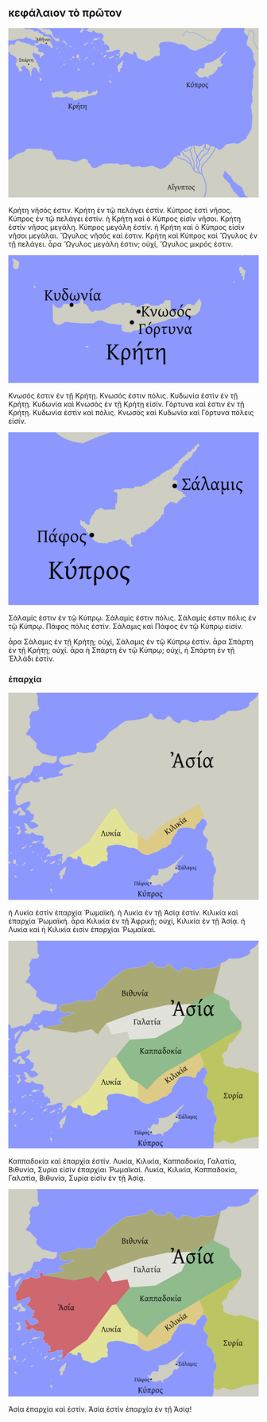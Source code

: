 ## κεφάλαιον τὸ πρῶτον

![](ch1-islands.png)

Κρήτη νῆσός ἐστιν. Κρήτη ἐν τῷ πελάγει ἐστίν. Κύπρος ἐστὶ νῆσος. Κύπρος ἐν τῷ πελάγει ἐστίν. ἡ Κρήτη καὶ ὁ Κύπρος εἰσὶν νῆσοι. Κρήτη ἐστὶν νῆσος μεγάλη. Κύπρος μεγάλη ἐστίν. ἡ Κρήτη καὶ ὁ Κύπρος εἰσὶν νῆσοι μεγάλαι. Ὤγυλος νῆσός καί ἐστιν. Κρήτη καὶ Κύπρος καὶ Ὤγυλος ἐν τῇ πελάγει. ἆρα Ὤγυλος μεγάλη ἐστιν; οὐχί, Ὤγυλος μικρός ἐστιν. 

![](ch1-crete-closeup.png)

Κνωσός ἐστιν ἐν τῇ Κρήτῃ. Κνωσός ἐστιν πόλις. Κυδωνία ἐστὶν ἐν τῇ Κρήτῃ. Κυδωνία καὶ Κνωσὸς ἐν τῇ Κρήτῃ εἰσίν. Γόρτυνα καί ἐστιν ἐν τῇ Κρήτῃ. Κυδωνία ἐστὶν καὶ πόλις. Κνωσὸς καὶ Κυδωνία καὶ Γόρτυνα πόλεις εἰσίν.

![](ch1-cyprus-closeup.png)

Σάλαμίς ἐστιν ἐν τῷ Κύπρῳ. Σάλαμίς ἐστιν πόλις. Σάλαμίς ἐστιν πόλις ἐν τῷ Κύπρῳ. Πάφος πόλις ἐστίν. Σάλαμις καὶ Πάφος ἐν τῷ Κύπρῳ εἰσίν.

ἆρα Σάλαμις ἐν τῇ Κρήτῃ; οὐχί, Σάλαμις ἐν τῷ Κύπρῳ ἐστίν. ἆρα Σπάρτη ἐν τῇ Κρήτῃ; οὐχί. ἆρα ἡ Σπάρτη ἐν τῷ Κύπρῳ; οὐχί, ἡ Σπάρτη ἐν τῇ Ἑλλάδι ἐστίν.

### ἐπαρχία

![](ch1-provinces-1.png)

ἡ Λυκία ἐστὶν ἐπαρχία Ῥωμαϊκή. ἡ Λυκία ἐν τῇ Ἀσίᾳ ἐστίν. Κιλικία καὶ ἐπαρχία Ῥωμαϊκή. ἆρα Κιλικία ἐν τῇ Ἀφρικῇ; οὐχί, Κιλικία ἐν τῇ Ἀσίᾳ. ἡ Λυκία καὶ ἡ Κιλικία ἐισὶν ἐπαρχίαι Ῥωμαϊκαί. 

![](ch1-provinces-2.png)

Καππαδοκία καὶ ἐπαρχία ἐστίν. Λυκία, Κιλικία, Καππαδοκία, Γαλατία, Βιθυνία, Συρία εἰσὶν ἐπαρχίαι Ῥωμαϊκαί. Λυκία, Κιλικία, Καππαδοκία, Γαλατία, Βιθυνία, Συρία εἰσὶν ἐν τῇ Ἀσίᾳ.

![](ch1-provinces-3.png)

Ἀσία ἐπαρχία καὶ ἐστίν. Ἀσία ἐστὶν ἐπαρχία ἐν τῇ Ἀσίᾳ!









